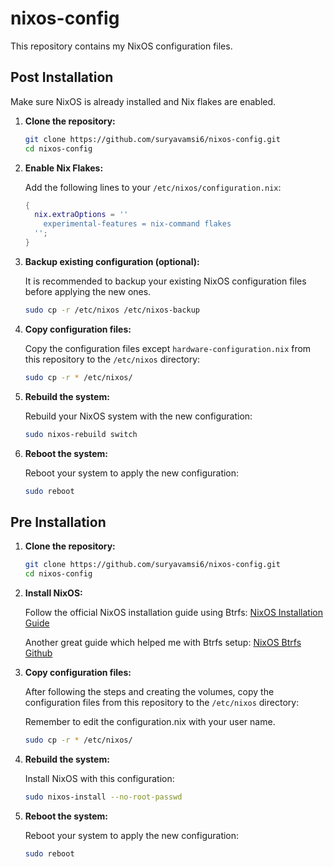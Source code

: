 # nixos-config

This repository contains my NixOS configuration files.

## Post Installation

Make sure NixOS is already installed and Nix flakes are enabled.

1. **Clone the repository:**

    ```bash
    git clone https://github.com/suryavamsi6/nixos-config.git
    cd nixos-config
    ```

2. **Enable Nix Flakes:**

    Add the following lines to your `/etc/nixos/configuration.nix`:

    ```nix
    {
      nix.extraOptions = ''
        experimental-features = nix-command flakes
      '';
    }
    ```

3. **Backup existing configuration (optional):**

    It is recommended to backup your existing NixOS configuration files before applying the new ones.

    ```bash
    sudo cp -r /etc/nixos /etc/nixos-backup
    ```

4. **Copy configuration files:**

    Copy the configuration files except `hardware-configuration.nix` from this repository to the `/etc/nixos` directory:


    ```bash
    sudo cp -r * /etc/nixos/
    ```

5. **Rebuild the system:**

    Rebuild your NixOS system with the new configuration:

    ```bash
    sudo nixos-rebuild switch
    ```

6. **Reboot the system:**

    Reboot your system to apply the new configuration:

    ```bash
    sudo reboot
    ```



## Pre Installation

1. **Clone the repository:**

    ```bash
    git clone https://github.com/suryavamsi6/nixos-config.git
    cd nixos-config
    ```

2. **Install NixOS:**

    Follow the official NixOS installation guide using Btrfs: [NixOS Installation Guide](https://nixos.wiki/wiki/Btrfs)

    Another great guide which helped me with Btrfs setup: [NixOS Btrfs Github](https://gist.github.com/giuseppe998e/629774863b149521e2efa855f7042418)


3. **Copy configuration files:**

    After following the steps and creating the volumes, copy the configuration files from this repository to the `/etc/nixos` directory:

    Remember to edit the configuration.nix with your user name. 

    ```bash
    sudo cp -r * /etc/nixos/
    ```

4. **Rebuild the system:**

    Install NixOS with this configuration:

    ```bash
    sudo nixos-install --no-root-passwd
    ```

5. **Reboot the system:**

    Reboot your system to apply the new configuration:

    ```bash
    sudo reboot
    ```
